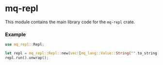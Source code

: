 # mq-repl

This module contains the main library code for the `mq-repl` crate.

### Example

```rust
use mq_repl::Repl;

let repl = mq_repl::Repl::new(vec![mq_lang::Value::String("".to_string())]);
repl.run().unwrap();
```
